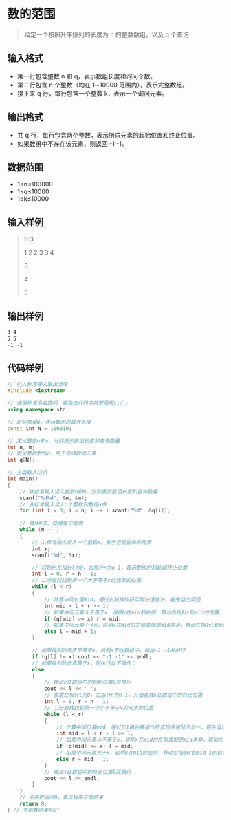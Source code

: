 #  数的范围
>给定一个按照升序排列的长度为 n 的整数数组，以及 q 个查询

## 输入格式

* 第一行包含整数 n 和 q，表示数组长度和询问个数。
* 第二行包含 n 个整数（均在 1∼10000 范围内），表示完整数组。
* 接下来 q 行，每行包含一个整数 k，表示一个询问元素。

## 输出格式

* 共 q 行，每行包含两个整数，表示所求元素的起始位置和终止位置。
* 如果数组中不存在该元素，则返回 -1 -1。

## 数据范围

* 1≤n≤100000
* 1≤q≤10000
* 1≤k≤10000

## 输入样例

>6 3
> 
>1 2 2 3 3 4
> 
>3
> 
>4
> 
>5

## 输出样例

```markdown
3 4
5 5
-1 -1
```

## 代码样例

```cpp
// 引入标准输入输出流库
#include <iostream>

// 使用标准命名空间，避免在代码中频繁使用std::
using namespace std;

// 定义常量N，表示数组的最大长度
const int N = 100010;

// 定义整数n和m，分别表示数组长度和查询数量
int n, m;
// 定义整数数组q，用于存储数组元素
int q[N];

// 主函数入口点
int main()
{
    // 从标准输入读入整数n和m，分别表示数组长度和查询数量
    scanf("%d%d", &n, &m);
    // 从标准输入读入n个整数到数组q中
    for (int i = 0; i < n; i ++ ) scanf("%d", &q[i]);

    // 循环m次，处理每个查询
    while (m -- )
    {
        // 从标准输入读入一个整数x，表示当前查询的元素
        int x;
        scanf("%d", &x);

        // 初始化左指针l为0，右指针r为n-1，表示数组的起始和终止位置
        int l = 0, r = n - 1;
        // 二分查找找到第一个大于等于x的元素的位置
        while (l < r)
        {
            // 计算中间位置mid，通过右移操作符实现快速除法，避免溢出问题
            int mid = l + r >> 1;
            // 如果中间元素大于等于x，说明x在mid的右侧，移动右指针r到mid的位置
            if (q[mid] >= x) r = mid;
            // 如果中间元素小于x，说明x在mid的左侧或就是mid本身，移动左指针l到mid+1的位置
            else l = mid + 1;
        }

        // 如果找到的元素不等于x，说明x不在数组中，输出-1 -1并换行
        if (q[l] != x) cout << "-1 -1" << endl;
        // 如果找到的元素等于x，则执行以下操作：
        else
        {
            // 输出x在数组中的起始位置l并换行
            cout << l << ' ';
            // 重置左指针l为0，右指针r为n-1，开始查找x在数组中的终止位置
            int l = 0, r = n - 1;
            // 二分查找找到第一个小于等于x的元素的位置
            while (l < r)
            {
                // 计算中间位置mid，通过加1再右移操作符实现快速除法加一，避免溢出问题
                int mid = l + r + 1 >> 1;
                // 如果中间元素小于等于x，说明x在mid的左侧或就是mid本身，移动左指针l到mid的位置
                if (q[mid] <= x) l = mid;
                // 如果中间元素大于x，说明x在mid的右侧，移动右指针r到mid-1的位置
                else r = mid - 1;
            }
            // 输出x在数组中的终止位置l并换行
            cout << l << endl;
        }
    }
    // 主函数返回0，表示程序正常结束
    return 0;  
} // 主函数结束标记
```

